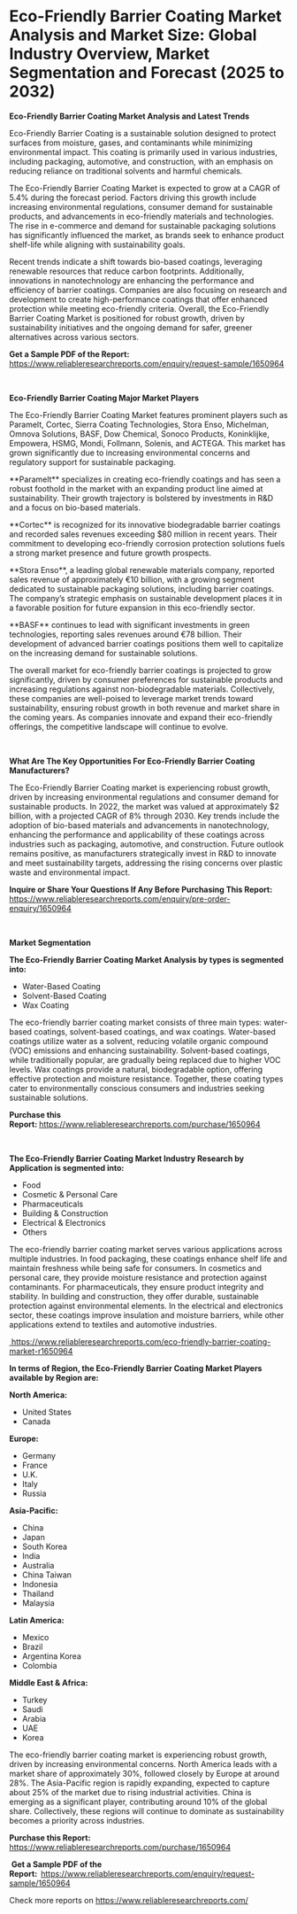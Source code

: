 <p><h1>Eco-Friendly Barrier Coating Market Analysis and Market Size: Global Industry Overview, Market Segmentation and Forecast (2025 to 2032)</h1></p><p><strong>Eco-Friendly Barrier Coating Market Analysis and Latest Trends</strong></p>
<p><p>Eco-Friendly Barrier Coating is a sustainable solution designed to protect surfaces from moisture, gases, and contaminants while minimizing environmental impact. This coating is primarily used in various industries, including packaging, automotive, and construction, with an emphasis on reducing reliance on traditional solvents and harmful chemicals.</p><p>The Eco-Friendly Barrier Coating Market is expected to grow at a CAGR of 5.4% during the forecast period. Factors driving this growth include increasing environmental regulations, consumer demand for sustainable products, and advancements in eco-friendly materials and technologies. The rise in e-commerce and demand for sustainable packaging solutions has significantly influenced the market, as brands seek to enhance product shelf-life while aligning with sustainability goals.</p><p>Recent trends indicate a shift towards bio-based coatings, leveraging renewable resources that reduce carbon footprints. Additionally, innovations in nanotechnology are enhancing the performance and efficiency of barrier coatings. Companies are also focusing on research and development to create high-performance coatings that offer enhanced protection while meeting eco-friendly criteria. Overall, the Eco-Friendly Barrier Coating Market is positioned for robust growth, driven by sustainability initiatives and the ongoing demand for safer, greener alternatives across various sectors.</p></p>
<p><strong>Get a Sample PDF of the Report:&nbsp;</strong> <a href="https://www.reliableresearchreports.com/enquiry/request-sample/1650964?utm_campaign=2954&utm_medium=2&utm_source=Github&utm_content=ia&utm_term=23032025&utm_id=eco-friendly-barrier-coating">https://www.reliableresearchreports.com/enquiry/request-sample/1650964</a></p>
<p>&nbsp;</p>
<p><strong>Eco-Friendly Barrier Coating Major Market Players</strong></p>
<p><p>The Eco-Friendly Barrier Coating Market features prominent players such as Paramelt, Cortec, Sierra Coating Technologies, Stora Enso, Michelman, Omnova Solutions, BASF, Dow Chemical, Sonoco Products, Koninklijke, Empowera, HSMG, Mondi, Follmann, Solenis, and ACTEGA. This market has grown significantly due to increasing environmental concerns and regulatory support for sustainable packaging.</p><p>**Paramelt** specializes in creating eco-friendly coatings and has seen a robust foothold in the market with an expanding product line aimed at sustainability. Their growth trajectory is bolstered by investments in R&D and a focus on bio-based materials.</p><p>**Cortec** is recognized for its innovative biodegradable barrier coatings and recorded sales revenues exceeding $80 million in recent years. Their commitment to developing eco-friendly corrosion protection solutions fuels a strong market presence and future growth prospects.</p><p>**Stora Enso**, a leading global renewable materials company, reported sales revenue of approximately €10 billion, with a growing segment dedicated to sustainable packaging solutions, including barrier coatings. The company’s strategic emphasis on sustainable development places it in a favorable position for future expansion in this eco-friendly sector.</p><p>**BASF** continues to lead with significant investments in green technologies, reporting sales revenues around €78 billion. Their development of advanced barrier coatings positions them well to capitalize on the increasing demand for sustainable solutions.</p><p>The overall market for eco-friendly barrier coatings is projected to grow significantly, driven by consumer preferences for sustainable products and increasing regulations against non-biodegradable materials. Collectively, these companies are well-poised to leverage market trends toward sustainability, ensuring robust growth in both revenue and market share in the coming years. As companies innovate and expand their eco-friendly offerings, the competitive landscape will continue to evolve.</p></p>
<p>&nbsp;</p>
<p><strong>What Are The Key Opportunities For Eco-Friendly Barrier Coating Manufacturers?</strong></p>
<p><p>The Eco-Friendly Barrier Coating market is experiencing robust growth, driven by increasing environmental regulations and consumer demand for sustainable products. In 2022, the market was valued at approximately $2 billion, with a projected CAGR of 8% through 2030. Key trends include the adoption of bio-based materials and advancements in nanotechnology, enhancing the performance and applicability of these coatings across industries such as packaging, automotive, and construction. Future outlook remains positive, as manufacturers strategically invest in R&D to innovate and meet sustainability targets, addressing the rising concerns over plastic waste and environmental impact.</p></p>
<p><strong>Inquire or Share Your Questions If Any Before Purchasing This Report:</strong> <a href="https://www.reliableresearchreports.com/enquiry/pre-order-enquiry/1650964?utm_campaign=2954&utm_medium=2&utm_source=Github&utm_content=ia&utm_term=23032025&utm_id=eco-friendly-barrier-coating">https://www.reliableresearchreports.com/enquiry/pre-order-enquiry/1650964</a></p>
<p>&nbsp;</p>
<p><strong>Market Segmentation</strong></p>
<p><strong>The Eco-Friendly Barrier Coating Market Analysis by types is segmented into:</strong></p>
<p><ul><li>Water-Based Coating</li><li>Solvent-Based Coating</li><li>Wax Coating</li></ul></p>
<p><p>The eco-friendly barrier coating market consists of three main types: water-based coatings, solvent-based coatings, and wax coatings. Water-based coatings utilize water as a solvent, reducing volatile organic compound (VOC) emissions and enhancing sustainability. Solvent-based coatings, while traditionally popular, are gradually being replaced due to higher VOC levels. Wax coatings provide a natural, biodegradable option, offering effective protection and moisture resistance. Together, these coating types cater to environmentally conscious consumers and industries seeking sustainable solutions.</p></p>
<p><strong>Purchase this Report:&nbsp;</strong><a href="https://www.reliableresearchreports.com/purchase/1650964?utm_campaign=2954&utm_medium=2&utm_source=Github&utm_content=ia&utm_term=23032025&utm_id=eco-friendly-barrier-coating">https://www.reliableresearchreports.com/purchase/1650964</a></p>
<p>&nbsp;</p>
<p><strong>The Eco-Friendly Barrier Coating Market Industry Research by Application is segmented into:</strong></p>
<p><ul><li>Food</li><li>Cosmetic & Personal Care</li><li>Pharmaceuticals</li><li>Building & Construction</li><li>Electrical & Electronics</li><li>Others</li></ul></p>
<p><p>The eco-friendly barrier coating market serves various applications across multiple industries. In food packaging, these coatings enhance shelf life and maintain freshness while being safe for consumers. In cosmetics and personal care, they provide moisture resistance and protection against contaminants. For pharmaceuticals, they ensure product integrity and stability. In building and construction, they offer durable, sustainable protection against environmental elements. In the electrical and electronics sector, these coatings improve insulation and moisture barriers, while other applications extend to textiles and automotive industries.</p></p>
<p><a href="https://www.reliableresearchreports.com/eco-friendly-barrier-coating-market-r1650964?utm_campaign=2954&utm_medium=2&utm_source=Github&utm_content=ia&utm_term=23032025&utm_id=eco-friendly-barrier-coating">&nbsp;https://www.reliableresearchreports.com/eco-friendly-barrier-coating-market-r1650964</a></p>
<p><strong>In terms of Region, the Eco-Friendly Barrier Coating Market Players available by Region are:</strong></p>
<p>
    <p> <strong> North America: </strong>
        <ul>
            <li>United States</li>
            <li>Canada</li>
        </ul>
        </p> 
    <p> <strong> Europe: </strong>
        <ul>
            <li>Germany</li>
            <li>France</li>
            <li>U.K.</li>
            <li>Italy</li>
            <li>Russia</li>
        </ul>
        </p> 
    <p> <strong> Asia-Pacific: </strong>
        <ul>
            <li>China</li>
            <li>Japan</li>
            <li>South Korea</li>
            <li>India</li>
            <li>Australia</li>
            <li>China Taiwan</li>
            <li>Indonesia</li>
            <li>Thailand</li>
            <li>Malaysia</li>
        </ul>
        </p> 
    <p> <strong> Latin America: </strong>
        <ul>
            <li>Mexico</li>
            <li>Brazil</li>
            <li>Argentina Korea</li>
            <li>Colombia</li>
        </ul>
        </p> 
    <p> <strong> Middle East & Africa: </strong>
        <ul>
            <li>Turkey</li>
            <li>Saudi</li>
            <li>Arabia</li>
            <li>UAE</li>
            <li>Korea</li>
        </ul>
    </p>
    </p>
<p><p>The eco-friendly barrier coating market is experiencing robust growth, driven by increasing environmental concerns. North America leads with a market share of approximately 30%, followed closely by Europe at around 28%. The Asia-Pacific region is rapidly expanding, expected to capture about 25% of the market due to rising industrial activities. China is emerging as a significant player, contributing around 10% of the global share. Collectively, these regions will continue to dominate as sustainability becomes a priority across industries.</p></p>
<p><strong>Purchase this Report: </strong><a href="https://www.reliableresearchreports.com/purchase/1650964?utm_campaign=2954&utm_medium=2&utm_source=Github&utm_content=ia&utm_term=23032025&utm_id=eco-friendly-barrier-coating">https://www.reliableresearchreports.com/purchase/1650964</a></p>
<p>&nbsp;<strong>Get a Sample PDF of the Report:&nbsp;&nbsp;</strong><a href="https://www.reliableresearchreports.com/enquiry/request-sample/1650964?utm_campaign=2954&utm_medium=2&utm_source=Github&utm_content=ia&utm_term=23032025&utm_id=eco-friendly-barrier-coating">https://www.reliableresearchreports.com/enquiry/request-sample/1650964</a></p>
<p><strong></strong></p>
<p>Check more reports on <a href="https://www.reliableresearchreports.com/?utm_campaign=2954&utm_medium=2&utm_source=Github&utm_content=ia&utm_term=23032025&utm_id=eco-friendly-barrier-coating">https://www.reliableresearchreports.com/</a></p>